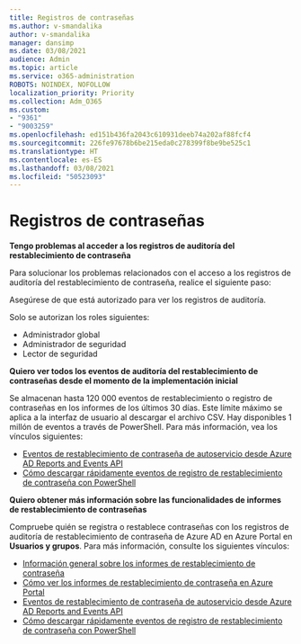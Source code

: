 ```yaml
---
title: Registros de contraseñas
ms.author: v-smandalika
author: v-smandalika
manager: dansimp
ms.date: 03/08/2021
audience: Admin
ms.topic: article
ms.service: o365-administration
ROBOTS: NOINDEX, NOFOLLOW
localization_priority: Priority
ms.collection: Adm_O365
ms.custom:
- "9361"
- "9003259"
ms.openlocfilehash: ed151b436fa2043c610931deeb74a202af88fcf4
ms.sourcegitcommit: 226fe97678b6be215eda0c278399f8be9be525c1
ms.translationtype: HT
ms.contentlocale: es-ES
ms.lasthandoff: 03/08/2021
ms.locfileid: "50523093"
---
```

# <a name="password-logs"></a>Registros de contraseñas

**Tengo problemas al acceder a los registros de auditoría del restablecimiento de contraseña**

Para solucionar los problemas relacionados con el acceso a los registros de auditoría del restablecimiento de contraseña, realice el siguiente paso:

Asegúrese de que está autorizado para ver los registros de auditoría. 

Solo se autorizan los roles siguientes:
 - Administrador global
 - Administrador de seguridad
 - Lector de seguridad

**Quiero ver todos los eventos de auditoría del restablecimiento de contraseñas desde el momento de la implementación inicial**

Se almacenan hasta 120 000 eventos de restablecimiento o registro de contraseñas en los informes de los últimos 30 días. Este límite máximo se aplica a la interfaz de usuario al descargar el archivo CSV. Hay disponibles 1 millón de eventos a través de PowerShell.
Para más información, vea los vínculos siguientes:

- [Eventos de restablecimiento de contraseña de autoservicio desde Azure AD Reports and Events API](https://docs.microsoft.com/azure/active-directory/authentication/howto-sspr-reporting)
- [Cómo descargar rápidamente eventos de registro de restablecimiento de contraseña con PowerShell](https://docs.microsoft.com/azure/active-directory/authentication/howto-sspr-reporting)

**Quiero obtener más información sobre las funcionalidades de informes de restablecimiento de contraseñas**

Compruebe quién se registra o restablece contraseñas con los registros de auditoría de restablecimiento de contraseña de Azure AD en Azure Portal en **Usuarios y grupos**.
Para más información, consulte los siguientes vínculos:

- [Información general sobre los informes de restablecimiento de contraseña](https://docs.microsoft.com/azure/active-directory/authentication/howto-sspr-reporting)
- [Cómo ver los informes de restablecimiento de contraseña en Azure Portal](https://docs.microsoft.com/azure/active-directory/authentication/howto-sspr-reporting)
- [Eventos de restablecimiento de contraseña de autoservicio desde Azure AD Reports and Events API](https://docs.microsoft.com/azure/active-directory/authentication/howto-sspr-reporting)
- [Cómo descargar rápidamente eventos de registro de restablecimiento de contraseña con PowerShell](https://docs.microsoft.com/azure/active-directory/authentication/howto-sspr-reporting)


